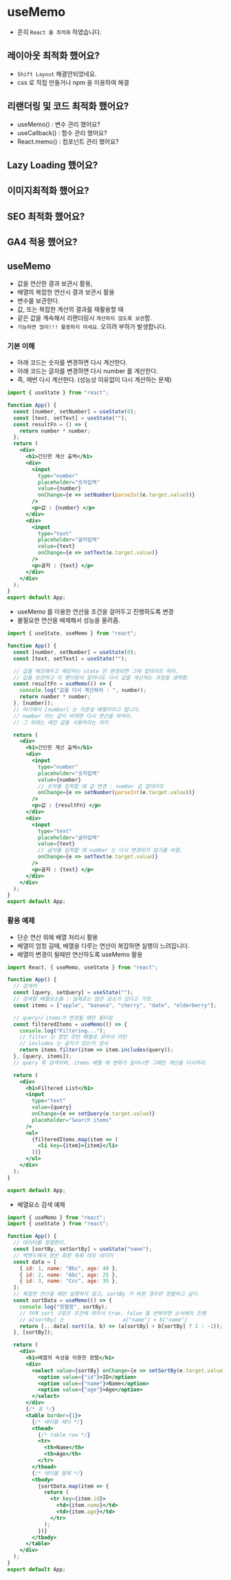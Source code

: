 # useMemo

- 흔히 `React 를 최적화` 하였습니다.

## 레이아웃 최적화 했어요?

- `Shift Layout` 해결안되었네요.
- css 로 직접 만들거나 npm 을 이용하여 해결

## 리랜더링 및 코드 최적화 했어요?

- useMemo() : 변수 관리 했어요?
- useCallback() : 함수 관리 했어요?
- React.memo() : 컴포넌트 관리 했어요?

## Lazy Loading 했어요?

## 이미지최적화 했어요?

## SEO 최적화 했어요?

## GA4 적용 했어요?

## useMemo

- 값을 연산한 결과 보관시 활용,
- 배열의 복잡한 연산시 결과 보관시 활용
- 변수를 보관한다.
- 값, 또는 복잡한 계산의 결과를 재활용할 때
- 같은 값을 계속해서 리랜더링시 `계산하지 않도록 보관`함.
- `가능하면 많이!!! 활용하지 마세요`. 오히려 부하가 발생합니다.

### 기본 이해

- 아래 코드는 숫자를 변경하면 다시 계산한다.
- 아래 코드는 글자를 변경하면 다시 number 를 계산한다.
- 즉, 매번 다시 계산한다. (성능상 이유없이 다시 계산하는 문제)

```jsx
import { useState } from "react";

function App() {
  const [number, setNumber] = useState(0);
  const [text, setText] = useState("");
  const resultFn = () => {
    return number * number;
  };
  return (
    <div>
      <h1>간단한 계산 출력</h1>
      <div>
        <input
          type="number"
          placeholder="숫자입력"
          value={number}
          onChange={e => setNumber(parseInt(e.target.value))}
        />
        <p>값 : {number} </p>
      </div>
      <div>
        <input
          type="text"
          placeholder="글자입력"
          value={text}
          onChange={e => setText(e.target.value)}
        />
        <p>글자 : {text} </p>
      </div>
    </div>
  );
}
export default App;
```

- useMemo 를 이용한 연산을 조건을 걸어두고 진행하도록 변경
- 불필요한 연산을 배제해서 성능을 올려줌.

```jsx
import { useState, useMemo } from "react";

function App() {
  const [number, setNumber] = useState(0);
  const [text, setText] = useState("");

  // 값을 메모해두고 해당하는 state 만 변경되면 그때 업데이트 하라.
  // 값을 보관하고 리 랜더링이 일어나도 다시 값을 계산하는 과정을 생략함.
  const resultFn = useMemo(() => {
    console.log("값을 다시 계산하라 : ", number);
    return number * number;
  }, [number]);
  // 여기에서 [number] 는 의존성 배열이라고 합니다.
  // number 라는 값이 바뀌면 다시 연산을 하여라.
  // 그 외에는 예전 값을 사용하라는 의미

  return (
    <div>
      <h1>간단한 계산 출력</h1>
      <div>
        <input
          type="number"
          placeholder="숫자입력"
          value={number}
          // 숫자를 입력할 때 값 변경 : number 값 업데이트
          onChange={e => setNumber(parseInt(e.target.value))}
        />
        <p>값 : {resultFn} </p>
      </div>
      <div>
        <input
          type="text"
          placeholder="글자입력"
          value={text}
          // 글자를 입력할 때 number 는 다시 변경되지 않기를 바람.
          onChange={e => setText(e.target.value)}
        />
        <p>글자 : {text} </p>
      </div>
    </div>
  );
}
export default App;
```

### 활용 예제

- 단순 연산 외에 배열 처리시 활용
- 배열이 엄청 길때, 배열을 다루는 연산이 복잡하면 실행이 느려집니다.
- 배열이 변경이 될때만 연산하도록 useMemo 활용

```jsx
import React, { useMemo, useState } from "react";

function App() {
  // 검색어
  const [query, setQuery] = useState("");
  // 검색할 배열요소들 : 실제로는 많은 요소가 있다고 가정.
  const items = ["apple", "banana", "cherry", "date", "elderberry"];

  // query나 items가 변경될 때만 필터링
  const filteredItems = useMemo(() => {
    console.log("Filtering...");
    // filter 는 참인 것만 배열로 모아서 리턴
    // includes 는 글자가 있는지 검사
    return items.filter(item => item.includes(query));
  }, [query, items]);
  // query 즉 검색어와, items 배열 에 변화가 일어나면 그때만 계산을 다시하라.

  return (
    <div>
      <h1>Filtered List</h1>
      <input
        type="text"
        value={query}
        onChange={e => setQuery(e.target.value)}
        placeholder="Search items"
      />
      <ul>
        {filteredItems.map(item => (
          <li key={item}>{item}</li>
        ))}
      </ul>
    </div>
  );
}

export default App;
```

- 배열요소 검색 예제

```jsx
import { useMemo } from "react";
import { useState } from "react";

function App() {
  // 데이터를 정렬한다.
  const [sortBy, setSortBy] = useState("name");
  // 백엔드에서 받은 회원 목록 데모 데이터
  const data = [
    { id: 1, name: "Bbc", age: 40 },
    { id: 2, name: "Abc", age: 25 },
    { id: 3, name: "Ccc", age: 35 },
  ];
  // 복잡한 연산을 매번 실행하지 않고, sortBy 가 바뀐 경우만 정렬하고 싶다.
  const sortData = useMemo(() => {
    console.log("정렬함", sortBy);
    // 아래 sort 구문은 조건에 따라서 true, false 를 반복하면 순서배치 진행
    // a[sortBy] 는                   a["name"] > b["name"]
    return [...data].sort((a, b) => (a[sortBy] > b[sortBy] ? 1 : -1));
  }, [sortBy]);

  return (
    <div>
      <h1>배열의 속성을 이용한 정렬</h1>
      <div>
        <select value={sortBy} onChange={e => setSortBy(e.target.value)}>
          <option value={"id"}>ID</option>
          <option value={"name"}>Name</option>
          <option value={"age"}>Age</option>
        </select>
      </div>
      {/* 표 */}
      <table border={1}>
        {/* 테이블 헤더 */}
        <thead>
          {/* table row */}
          <tr>
            <th>Name</th>
            <th>Age</th>
          </tr>
        </thead>
        {/* 테이블 몸체 */}
        <tbody>
          {sortData.map(item => {
            return (
              <tr key={item.id}>
                <td>{item.name}</td>
                <td>{item.age}</td>
              </tr>
            );
          })}
        </tbody>
      </table>
    </div>
  );
}
export default App;
```
